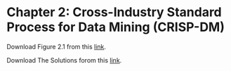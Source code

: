 # Chapter 2: Cross-Industry Standard Process for Data Mining (CRISP-DM)
Download Figure 2.1 from this [link](https://www.dropbox.com/s/jperaumx95ruhdo/Figure2_1.pdf?dl=1).

Download The Solutions forom this [link](https://www.dropbox.com/s/29xec73cs8eiadp/CaseStudy-Answers-ch2.pdf?dl=1).
